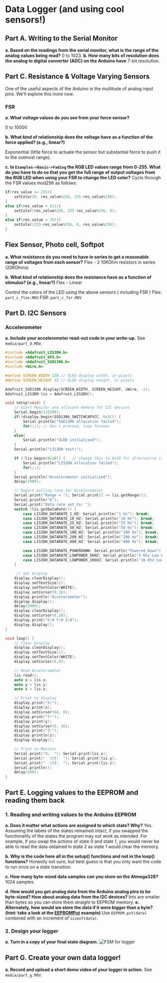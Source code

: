 # Data Logger (and using cool sensors!)

## Part A.  Writing to the Serial Monitor
 
**a. Based on the readings from the serial monitor, what is the range of the analog values being read?**
0 to 1023.
**b. How many bits of resolution does the analog to digital converter (ADC) on the Arduino have**
7-bit resolution.

## Part C. Resistance & Voltage Varying Sensors 
One of the useful aspects of the Arduino is the multitude of analog input pins. We'll explore this more now.
 
### FSR

**a. What voltage values do you see from your force sensor?**

0 to 1000V.

**b. What kind of relationship does the voltage have as a function of the force applied? (e.g., linear?)**

Exponential (little force to actuate the sensor but substantial force to push it to the outmost range).

**c. In `Examples->Basic->Fading` the RGB LED values range from 0-255. What do you have to do so that you get the full range of output voltages from the RGB LED when using your FSR to change the LED color?**
Cycle through the FSR values mod256 as follows:
```c++
if(res_value <= 255){
    setColor(0, res_value%256, 255-res_value%256);
}
else if(res_value < 511){
    setColor(res_value%256, 255-res_value%256, 0);
}
else if(res_value < 767){
    setColor(255-res_value%256, 0, res_value%256);
}
```

## Flex Sensor, Photo cell, Softpot

**a. What resistance do you need to have in series to get a reasonable range of voltages from each sensor?**
Flex - 2 10KOhm resistors in series (20KOhms)

**b. What kind of relationship does the resistance have as a function of stimulus? (e.g., linear?)**
Flex - Linear

Control the colors of the LED using the above sensors ( including FSR )
Flex: `part_c_flex.MOV`
FSR: `part_c_fsr.MOV`

## Part D. I2C Sensors 

### Accelerometer
 
**a. Include your accelerometer read-out code in your write-up.**
See `media/part_d.MOV`.

```c++
#include <Adafruit_LIS3DH.h>
#include <Adafruit_GFX.h>
#include <Adafruit_SSD1306.h>
#include <Wire.h>

#define SCREEN_WIDTH 128 // OLED display width, in pixels
#define SCREEN_HEIGHT 32 // OLED display height, in pixels

Adafruit_SSD1306 display(SCREEN_WIDTH, SCREEN_HEIGHT, &Wire, -1);
Adafruit_LIS3DH lis = Adafruit_LIS3DH();

void setup(void) {
    // Start Monitor and allocate memory for I2C devices
    Serial.begin(115200);
    if(!display.begin(SSD1306_SWITCHCAPVCC, 0x3C)) {
        Serial.println("SSD1306 allocation failed");
        for(;;); // Don't proceed, loop forever
    }
    else{
        Serial.println("OLED initialised");
    }
    Serial.println("LIS3DH test!");

    if (!lis.begin(0x18)) {   // change this to 0x19 for alternative i2c address
        Serial.println("LIS3DH allocation failed");
        for(;;);
    }
    Serial.println("Accelerometer initialised");
    delay(2000);

    // Report polling rate for Accelerometer
    Serial.print("Range = "); Serial.print(2 << lis.getRange());
    Serial.println("G");
    Serial.print("Data rate set to: ");
    switch (lis.getDataRate()) {
        case LIS3DH_DATARATE_1_HZ: Serial.println("1 Hz"); break;
        case LIS3DH_DATARATE_10_HZ: Serial.println("10 Hz"); break;
        case LIS3DH_DATARATE_25_HZ: Serial.println("25 Hz"); break;
        case LIS3DH_DATARATE_50_HZ: Serial.println("50 Hz"); break;
        case LIS3DH_DATARATE_100_HZ: Serial.println("100 Hz"); break;
        case LIS3DH_DATARATE_200_HZ: Serial.println("200 Hz"); break;
        case LIS3DH_DATARATE_400_HZ: Serial.println("400 Hz"); break;

        case LIS3DH_DATARATE_POWERDOWN: Serial.println("Powered Down"); break;
        case LIS3DH_DATARATE_LOWPOWER_5KHZ: Serial.println("5 Khz Low Power"); break;
        case LIS3DH_DATARATE_LOWPOWER_1K6HZ: Serial.println("16 Khz Low Power"); break;
    }

     // Set Display
    display.clearDisplay();
    display.setTextSize(1);
    display.setTextColor(WHITE);
    display.setCursor(0,10); 
    display.println("Accelerometer");
    display.display();
    delay(2000);
    display.clearDisplay();
    display.setCursor(0,10); 
    display.print("X:0 Y:0 Z:0");
    display.display();
}

void loop() {
    // Clear Display
    display.clearDisplay();
    display.setTextSize(1);
    display.setTextColor(WHITE);
    display.setCursor(0,0); 

    // Read Accelerometer
    lis.read();
    auto x = lis.x;
    auto y = lis.y;
    auto z = lis.z;

    // Print to display
    display.print("X:");
    display.print(x);
    display.setCursor(64, 0);
    display.print("Y:");
    display.print(y);
    display.setCursor(0, 16);
    display.print("Z:");
    display.println(z);
    display.display();

    // Print to Monitor
    Serial.print("X:  "); Serial.print(lis.x);
    Serial.print("  \tY:  "); Serial.print(lis.y);
    Serial.print("  \tZ:  "); Serial.print(lis.z);
    Serial.println();
    delay(200);
}
```

## Part E. Logging values to the EEPROM and reading them back
 
### 1. Reading and writing values to the Arduino EEPROM

**a. Does it matter what actions are assigned to which state? Why?**
Yes. Assuming the labels of the states remained intact, if you swapped the functionality of the states the program
may not work as intended. For example, if you swap the actions of state 0 and state 1, you would never be able to read the data obtained in state 2 as state 1 would clear the memory.

**b. Why is the code here all in the setup() functions and not in the loop() functions?**
Honestly not sure, but best guess is that you only want the code to run once on a state transition.

**c. How many byte-sized data samples can you store on the Atmega328?**
1024 samples.

**d. How would you get analog data from the Arduino analog pins to be byte-sized? How about analog data from the I2C devices?**
Ints are smaller than bytes so you can store them straight to EEPROM memory.
**e. Alternately, how would we store the data if it were bigger than a byte? (hint: take a look at the [EEPROMPut](https://www.arduino.cc/en/Reference/EEPROMPut) example)**
Use `EEPROM.put(data)` combined with an increment of `sizeof(data)`.

### 2. Design your logger
 
**a. Turn in a copy of your final state diagram.**
![FSM for logger](media/part_e2.jpg)


## Part G. Create your own data logger!
 
**a. Record and upload a short demo video of your logger in action.**
See `media/part_g.MOV`.

